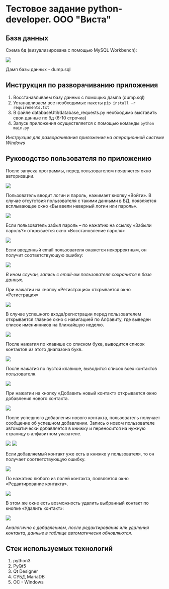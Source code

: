 # Тестовое задание python-developer. ООО "Виста"

## База данных

Схема бд (визуализирована с помощью MySQL Workbench):

![](README_images/db_shema.PNG)

Дамп базы данных - dump.sql


## Инструкция по разворачиванию приложения

1) Восстанавливаем базу данных с помощью дампа (dump.sql)
2) Устанавливаем все необходимые пакеты ```pip install -r requirements.txt```
4) В файле databaseUtil/database_requests.py необходимо выставить свои данные по бд (6-10 строчка)
3) Запуск приложения осуществляется с помощью команды ```python main.py```

*Инструкция для разворачивания приложения на операционной системе Windows*

## Руководство пользователя по приложению

После запуска программы, перед пользователем появляется окно авторизации.

![](README_images/login_form.PNG)

Пользователь вводит логин и пароль, нажимает кнопку «Войти». В случае отсутствия пользователя с такими данными в БД, появляется всплывающее окно «Вы ввели неверный логин или пароль».

![](README_images/auth_error.PNG)

Если пользователь забыл пароль – по нажатию на ссылку «Забыли пароль?» открывается окно «Восстановление пароля»

![](README_images/recovery_form.PNG)

Если введенный email пользователя окажется некорректным, он получит соответствующую ошибку:

![](README_images/email_error.PNG)

*В ином случаи, запись с email-ом пользователя сохранится в базе данных.*

При нажатии на кнопку «Регистрация» открывается окно «Регистрация»

![](README_images/registration_form.PNG)

В случае успешного входа/регистрации перед пользователем открывается главное окно с навигацией по Алфавиту, где выведен список именинников на ближайшую неделю.

![](README_images/table_user_form.PNG)

После нажатия по клавише со списком букв, выводится список контактов из этого диапазона букв.

![](README_images/table_user_sort.PNG)

После нажатия по пустой клавише, выводится список всех контактов пользователя.

![](README_images/table_user_all.PNG)

При нажатии на кнопку «Добавить новый контакт» открывается окно добавления нового контакта.

![](README_images/add_contact_form.PNG)

После успешного добавления нового контакта, пользователь получает сообщение об успешном добавлении.
Запись о новом пользователе автоматически добавляется в книжку и переносится на нужную страницу в алфавитном указателе.

![](README_images/add_contact_success.PNG)
![](README_images/add_contact_sort.PNG)

Если добавляемый контакт уже есть в книжке у пользователя, то он получает соответствующую ошибку. 

![](README_images/contact_error.PNG)

По нажатию любого из полей контакта, появляется окно «Редактирование контакта».

![](README_images/edit_form.PNG)

В этом же окне есть возможность удалить выбранный контакт по кнопке «Удалить контакт»:

![](README_images/yes_no.PNG)

*Аналогично с добавлением, после редактирования или удаления контакта, данные в таблице автоматически обновляются.*

## Стек используемых технологий

1) python3
2) PyQt5
3) Qt Designer
4) СУБД MariaDB
5) OC - Windows